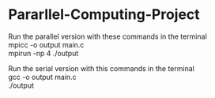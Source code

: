# Pararllel-Computing-Project
Run the parallel version with these commands in the terminal <br>
mpicc -o output main.c <br>
mpirun -np 4 ./output <br>

Run the serial version with this commands in the terminal <br>
gcc -o output main.c <br>
./output <br>
